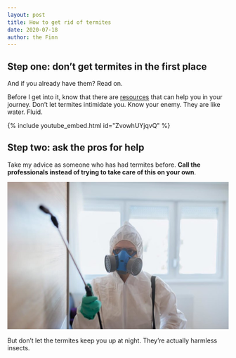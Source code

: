 ```yaml
---
layout: post
title: How to get rid of termites
date: 2020-07-18
author: the Finn
---
```

## Step one: don’t get termites in the first place

And if you already have them? Read on.

Before I get into it, know that there are [resources][1] that can help you in your journey. Don’t let termites intimidate you. Know your enemy. They are like water. Fluid.

{% include youtube_embed.html id="ZvowhUYjqvQ" %}

## Step two: ask the pros for help

Take my advice as someone who has had termites before. **Call the professionals instead of trying to take care of this on your own**.

<!--add picture of exterminator here-->

![image][2]

But don’t let the termites keep you up at night. They’re actually harmless insects.

[1]:	www.wikipedia.com/termite
[2]:	/assets/images/termite_guy.jpg